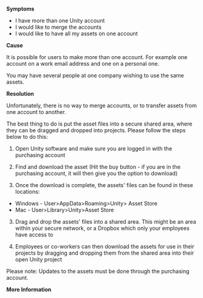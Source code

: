 

**Symptoms**


- I have more than one Unity account
- I would like to merge the accounts
- I would like to have all my assets on one account



**Cause**



It is possible for users to make more than one account. For example one account on a work email address and one on a personal one.



You may have several people at one company wishing to use the same assets.



**Resolution**



Unfortunately, there is no way to merge accounts, or to transfer assets from one account to another.



The best thing to do is put the asset files into a secure shared area, where they can be dragged and dropped into projects. Please follow the steps below to do this:



1) Open Unity software and make sure you are logged in with the purchasing account



2) Find and download the asset (Hit the buy button - if you are in the purchasing account, it will then give you the option to download)



3) Once the download is complete, the assets' files can be found in these locations:


- Windows - User>AppData>Roaming>Unity> Asset Store
- Mac - User>Library>Unity>Asset Store



3) Drag and drop the assets' files into a shared area. This might be an area within your secure network, or a Dropbox which only your employees have access to



4) Employees or co-workers can then download the assets for use in their projects by dragging and dropping them from the shared area into their open Unity project



Please note: Updates to the assets must be done through the purchasing account.



**More Information**





